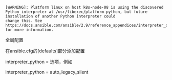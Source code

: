 ```
[WARNING]: Platform linux on host k8s-node-08 is using the discovered Python interpreter at /usr/libexec/platform-python, but future installation of another Python interpreter could
change this. See https://docs.ansible.com/ansible/2.9/reference_appendices/interpreter_discovery.html for more information.
```



全局配置

在ansible.cfg的[defaults]部分添加配置

interpreter_python = 选项，例如

interpreter_python = auto_legacy_silent

